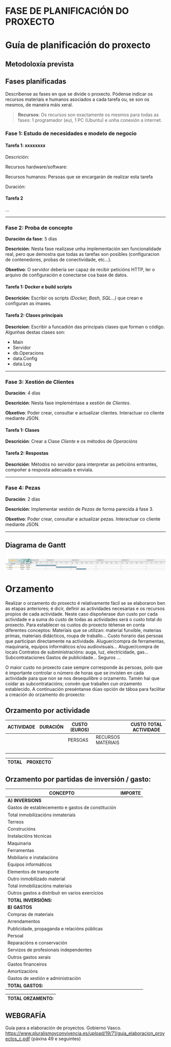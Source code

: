 # FASE DE PLANIFICACIÓN DO PROXECTO

# Guía de planificación do proxecto

## Metodoloxía prevista


## Fases planificadas

Descríbense as fases en que se divide o proxecto.
Pódense indicar os recursos materiais e humanos asociados a cada tarefa ou, se son os mesmos, de maneira máis xeral.

> **Recursos**: Os recursos son exactamente os mesmos para todas as fases: 1 programador (eu), 1 PC (Ubuntu) e unha conexión a internet.

### Fase 1: Estudo de necesidades e modelo de negocio

#### Tarefa 1: xxxxxxxx

Descrición: 

Recursos hardware/software: 

Recursos humanos: Persoas que se encargarán de realizar esta tarefa

Duración: 

#### Tarefa 2
...

-------------------------------

### Fase 2: Proba de concepto

**Duración da fase**: 5 días

**Descrición**: Nesta fase realízase unha implementación sen funcionalidade real, pero que demostra que todas as tarefas son posibles (configuracion de contenedores, probas de conectividade, etc...).

**Obxetivo**: O servidor debería ser capaz de recibir peticións HTTP, ler o arquivo de configuración e conectarse coa base de datos.

#### Tarefa 1: Docker e build scripts

**Descrición**: Escribir os scripts *(Docker, Bash, SQL...)* que crean e configuran as imaxes.

#### Tarefa 2: Clases principais

**Descricion**: Escribir a funcadión das principais clases que forman o código. 
Algunhas destas clases son:
 * Main
 * Servidor
 * db.Operacions
 * data.Config
 * data.Log

-------------------------------------

### Fase 3: Xestión de Clientes

**Duración**: 4 días

**Descrición**: Nesta fase impleméntase a xestión de *Clientes*.

**Obxetivo**: Poder crear, consultar e actualizar clientes. Interactuar co cliente mediante JSON.

#### Tarefa 1: Clases

**Descrición**: Crear a Clase *Cliente* e os métodos de *Operacións*

#### Tarefa 2: Respostas

**Descrición**: Métodos no servidor para interpretar as peticións entrantes, compoñer a resposta adecuada e enviala.

----------------

### Fase 4: Pezas

**Duración**: 2 días

**Descrición**: Implementar xestión de *Pezas* de forma parecida á fase 3.

**Obxetivo**: Poder crear, consultar e actualizar pezas. Interactuar co cliente mediante JSON.

---------------------------------------

## Diagrama de Gantt

![Diagrama de Gantt](img/xsr_Gantt.png)

# Orzamento
Realizar o orzamento do proxecto é relativamente fácil se se elaboraron ben as etapas anteriores; é dicir, definir as actividades necesarias e os recursos propios de cada actividade. 
Neste caso dispoñerase dun custo por cada actividade e a suma do custo de todas as actividades será o custo total do proxecto. 
Para establecer os custos do proxecto téñense en conta diferentes conceptos: 
Materiais que se utilizan: material funxible, materias primas, materiais didácticos, roupa de traballo… 
Custo horario das persoas que participan directamente na actividade. 
Aluguer/compra de ferramentas, maquinaria, equipos informáticos e/ou audiovisuais… 
Aluguer/compra de locais 
Contratos de subministracións: auga, luz, electricidade, gas… Subcontrataciones 
Gastos de publicidade… 
Seguros ... 

O maior custo no proxecto case sempre corresponde ás persoas, polo que é importante controlar o número de horas que se invisten en cada actividade para que non se nos desequilibre o orzamento. Tamén hai que coidar as subcontratacións; convén que traballen cun orzamento establecido.
 A continuación preséntanse dúas opción de táboa para facilitar a creación do orzamento do proxecto:

## Orzamento por actividade

| ACTIVIDADE | DURACIÓN | CUSTO (EUROS) | | CUSTO TOTAL ACTIVIDADE |
|--|--|--|--|--|
|            |          | PERSOAS|RECURSOS MATERIAIS|
|||||
|||||
|||||
|||||

| TOTAL | PROXECTO | 
| -- | -- |

## Orzamento por partidas de inversión / gasto:

| CONCEPTO | IMPORTE|
|--|--|
|**A) INVERSIONS**
|Gastos de establecemento e gastos de constitución
|Total inmobilizacións inmateriais
|Terreos
|Construcións
|Instalacións técnicas
|Maquinaria
|Ferramentas
|Mobiliario e instalacións
|Equipos informáticos
|Elementos de transporte
|Outro inmobilizado material
|Total inmobilizacións materiais
|Outros gastos a distribuír en varios exercicios
|**TOTAL INVERSIÓNS:**
|**B) GASTOS**
|Compras de materiais
|Arrendamentos
|Publicidade, propaganda e relacións públicas
|Persoal
|Reparacións e conservación
|Servizos de profesionais independentes
|Outros gastos xerais
|Gastos financeiros
|Amortizacións
|Gastos de xestión e administración
|**TOTAL GASTOS:**

|TOTAL ORZAMENTO:
|--|

## WEBGRAFÍA
Guía para a elaboración de proyectos. Gobierno Vasco.
https://www.pluralismoyconvivencia.es/upload/19/71/guia_elaboracion_proyectos_c.pdf  (páxina 49 e seguintes)



